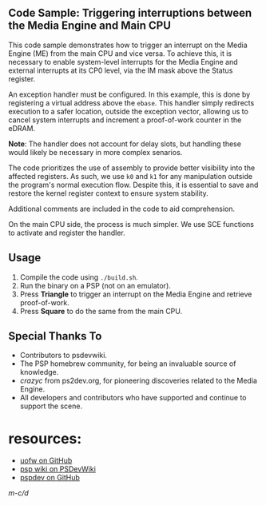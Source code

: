 ## Code Sample: Triggering interruptions between the Media Engine and Main CPU

This code sample demonstrates how to trigger an interrupt on the Media Engine (ME) from the main CPU and vice versa. To achieve this, it is necessary to enable system-level interrupts for the Media Engine and external interrupts at its CP0 level, via the IM mask above the Status register.

An exception handler must be configured. In this example, this is done by registering a virtual address above the `ebase`. This handler simply redirects execution to a safer location, outside the exception vector, allowing us to cancel system interrupts and increment a proof-of-work counter in the eDRAM.

**Note**: The handler does not account for delay slots, but handling these would likely be necessary in more complex senarios.

The code prioritizes the use of assembly to provide better visibility into the affected registers. As such, we use `k0` and `k1` for any manipulation outside the program's normal execution flow. Despite this, it is essential to save and restore the kernel register context to ensure system stability.

Additional comments are included in the code to aid comprehension.

On the main CPU side, the process is much simpler. We use SCE functions to activate and register the handler.


## Usage
1. Compile the code using `./build.sh`.
2. Run the binary on a PSP (not on an emulator).
3. Press **Triangle** to trigger an interrupt on the Media Engine and retrieve proof-of-work.
4. Press **Square** to do the same from the main CPU.

## Special Thanks To
- Contributors to psdevwiki.
- The PSP homebrew community, for being an invaluable source of knowledge.
- *crazyc* from ps2dev.org, for pioneering discoveries related to the Media Engine.
- All developers and contributors who have supported and continue to support the scene.

# resources:
- [uofw on GitHub](https://github.com/uofw/uofw)
- [psp wiki on PSDevWiki](https://www.psdevwiki.com/psp/)
- [pspdev on GitHub](https://github.com/pspdev)

*m-c/d*
